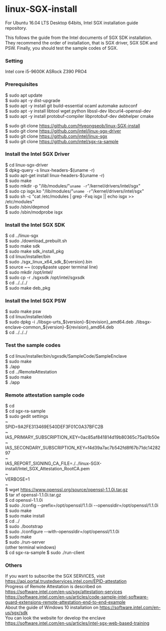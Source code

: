 # linux-SGX-install
For Ubuntu 16.04 LTS Desktop 64bits, Intel SGX installation guide repository.

This follows the guide from the Intel documents of SGX SDK installation.
They recommend the order of installation, that is SGX driver, SGX SDK and PSW.
Finally, you should test the sample codes of SGX.

### Setting
Intel core i5-9600K
ASRock Z390 PRO4

### Prerequisites
$ sudo apt update  
$ sudo apt -y dist-upgrade  
$ sudo apt -y install git build-essential ocaml automake autoconf  
$ sudo apt -y install libtool wget python libssl-dev libcurl4-openssl-dev  
$ sudo apt -y install protobuf-compiler libprotobuf-dev debhelper cmake  

$ sudo git clone https://github.com/Hyeongseob/linux-SGX-install  
$ sudo git clone https://github.com/intel/linux-sgx-driver  
$ sudo git clone https://github.com/intel/linux-sgx  
$ sudo git clone https://github.com/intel/sgx-ra-sample  

### Install the Intel SGX Driver
$ cd linux-sgx-driver  
$ dpkg-query -s linux-headers-$(uname -r)  
$ sudo apt-get install linux-headers-$(uname -r)  
$ sudo make  
$ sudo mkdir -p "/lib/modules/"`uname -r`"/kernel/drivers/intel/sgx"  
$ sudo cp isgx.ko "/lib/modules/"`uname -r`"/kernel/drivers/intel/sgx"  
$ sudo sh -c "cat /etc/modules | grep -Fxq isgx || echo isgx >> /etc/modules"  
$ sudo /sbin/depmod  
$ sudo /sbin/modprobe isgx  

### Install the Intel SGX SDK
$ cd ../linux-sgx  
$ sudo ./download_prebuilt.sh  
$ sudo make sdk  
$ sudo make sdk_install_pkg  
$ cd linux/installer/bin  
$ sudo ./sgx_linux_x64_sdk_${version}.bin  
$ source ~~ (copy&paste upper terminal line)  
$ sudo mkdir /opt/intel/  
$ sudo cp -r ./sgxsdk /opt/intel/sgxsdk  
$ cd ../../../  
$ sudo make deb_pkg  

### Install the Intel SGX PSW
$ sudo make psw  
$ cd linux/installer/deb  
$ sudo dpkg -i ./libsgx-urts_$(version}-${revision}_amd64.deb ./libsgx-enclave-common_${version}-${revision}_amd64.deb  
$ cd ../../../  

### Test the sample codes
$ cd linux/installer/bin/sgxsdk/SampleCode/SampleEnclave  
$ sudo make  
$ ./app  
$ cd ../RemoteAttestation  
$ sudo make  
$ ./app  

### Remote attestation sample code
$ cd  
$ cd sgx-ra-sample  
$ sudo gedit settings  
~  
SPID=9A2FE313469E540DEF3F01C0A37BFC2B  
~  
IAS_PRIMARY_SUBSCRIPTION_KEY=0ac85af841814d19b80365c75a01b50e  
~  
IAS_SECONDARY_SUBSCRIPTION_KEY=f4d39a7ac7b542fd8f67b71dc1428297  
~  
IAS_REPORT_SIGNING_CA_FILE=./../linux-SGX-install/Intel_SGX_Attestation_RootCA.pem  
~  
VERBOSE=1  
~  
$ wget https://www.openssl.org/source/openssl-1.1.0i.tar.gz  
$ tar xf openssl-1.1.0i.tar.gz  
$ cd openssl-1.1.0i  
$ sudo ./config --prefix=/opt/openssl/1.1.0i --openssldir=/opt/openssl/1.1.0i  
$ sudo make  
$ sudo make install  
$ cd ../  
$ sudo ./bootstrap  
$ sudo ./configure --with-openssldir=/opt/openssl/1.1.0i  
$ sudo make  
$ sudo ./run-server  
(other terminal windows)  
$ cd sgx-ra-sample
$ sudo ./run-client  

### Others
If you want to subscribe the SGX SERVICES, visit https://api.portal.trustedservices.intel.com/EPID-attestation  
Progress of Remote Attestation is described on https://software.intel.com/en-us/sgx/attestation-services  
https://software.intel.com/en-us/articles/code-sample-intel-software-guard-extensions-remote-attestation-end-to-end-example  
About the guide of Windows 10 installation on https://software.intel.com/en-us/sgx/sdk  
You can look the website for develop the enclave https://software.intel.com/en-us/articles/intel-sgx-web-based-training  
